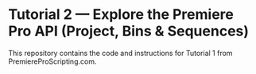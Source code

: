# Tutorial 2 — Explore the Premiere Pro API (Project, Bins & Sequences)
This repository contains the code and instructions for Tutorial 1 from PremiereProScripting.com.

